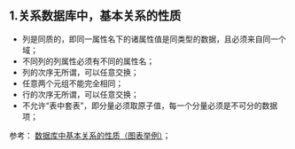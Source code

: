 ## 1.关系数据库中，基本关系的性质

* 列是同质的，即同一属性名下的诸属性值是同类型的数据，且必须来自同一个域；
* 不同列的列属性必须有不同的属性名；
* 列的次序无所谓，可以任意交换；
* 任意两个元组不能完全相同；
* 行的次序无所谓，可以任意交换；
* 不允许“表中套表”，即分量必须取原子值，每一个分量必须是不可分的数据项；

参考： [数据库中基本关系的性质（图表举例）](https://blog.csdn.net/dyw_666666/article/details/88842371)；